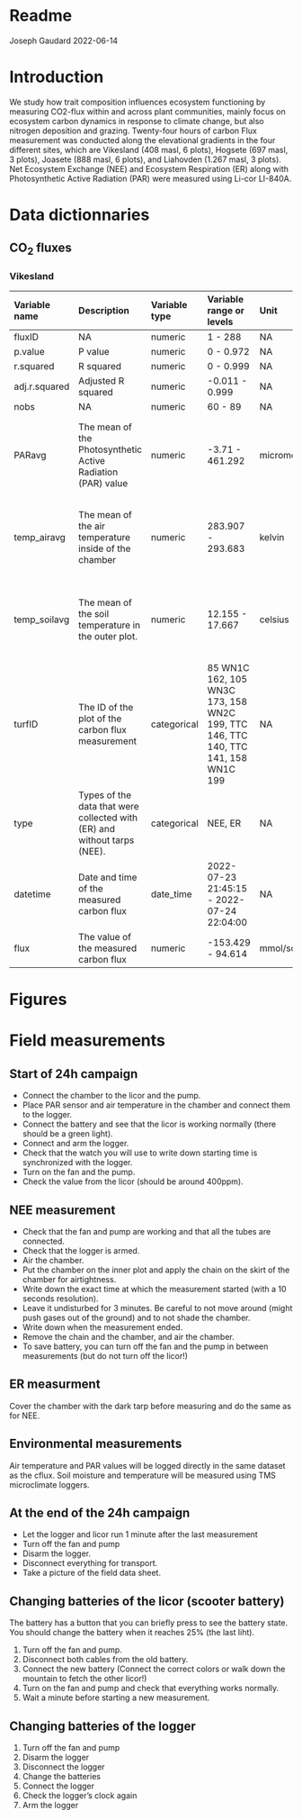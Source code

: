 Readme
================
Joseph Gaudard
2022-06-14

# Introduction

We study how trait composition influences ecosystem functioning by
measuring CO2-flux within and across plant communities, mainly focus on
ecosystem carbon dynamics in response to climate change, but also
nitrogen deposition and grazing. Twenty-four hours of carbon Flux
measurement was conducted along the elevational gradients in the four
different sites, which are Vikesland (408 masl, 6 plots), Hogsete (697
masl, 3 plots), Joasete (888 masl, 6 plots), and Liahovden (1.267 masl,
3 plots). Net Ecosystem Exchange (NEE) and Ecosystem Respiration (ER)
along with Photosynthetic Active Radiation (PAR) were measured using
Li-cor LI-840A.

# Data dictionnaries

## CO<sub>2</sub> fluxes

### Vikesland

| Variable name | Description                                                              | Variable type | Variable range or levels                                                         | Unit           | How measured                                                                 |
|:--------------|:-------------------------------------------------------------------------|:--------------|:---------------------------------------------------------------------------------|:---------------|:-----------------------------------------------------------------------------|
| fluxID        | NA                                                                       | numeric       | 1 - 288                                                                          | NA             | defined                                                                      |
| p.value       | P value                                                                  | numeric       | 0 - 0.972                                                                        | NA             | calculated                                                                   |
| r.squared     | R squared                                                                | numeric       | 0 - 0.999                                                                        | NA             | calculated                                                                   |
| adj.r.squared | Adjusted R squared                                                       | numeric       | -0.011 - 0.999                                                                   | NA             | calculated                                                                   |
| nobs          | NA                                                                       | numeric       | 60 - 89                                                                          | NA             | counted                                                                      |
| PARavg        | The mean of the Photosynthetic Active Radiation (PAR) value              | numeric       | -3.71 - 461.292                                                                  | micromol/s/sqm | Automatically measured by the PAR sensor and recorded to the data logger     |
| temp_airavg   | The mean of the air temperature inside of the chamber                    | numeric       | 283.907 - 293.683                                                                | kelvin         | Automatically measured by the thermal sensor and recorded to the data logger |
| temp_soilavg  | The mean of the soil temperature in the outer plot.                      | numeric       | 12.155 - 17.667                                                                  | celsius        | Automatically measured by the thermal sensor and recorded to the data logger |
| turfID        | The ID of the plot of the carbon flux measurement                        | categorical   | 85 WN1C 162, 105 WN3C 173, 158 WN2C 199, TTC 146, TTC 140, TTC 141, 158 WN1C 199 | NA             | defined                                                                      |
| type          | Types of the data that were collected with (ER) and without tarps (NEE). | categorical   | NEE, ER                                                                          | NA             | defined                                                                      |
| datetime      | Date and time of the measured carbon flux                                | date_time     | 2022-07-23 21:45:15 - 2022-07-24 22:04:00                                        | NA             | defined                                                                      |
| flux          | The value of the measured carbon flux                                    | numeric       | -153.429 - 94.614                                                                | mmol/sqm/h     | calculated                                                                   |

# Figures

# Field measurements

## Start of 24h campaign

-   Connect the chamber to the licor and the pump.
-   Place PAR sensor and air temperature in the chamber and connect them
    to the logger.
    <!-- - Connect the soil temperature sensor to the logger. -->
-   Connect the battery and see that the licor is working normally
    (there should be a green light).
-   Connect and arm the logger.
-   Check that the watch you will use to write down starting time is
    synchronized with the logger.
-   Turn on the fan and the pump.
-   Check the value from the licor (should be around 400ppm).

## NEE measurement

-   Check that the fan and pump are working and that all the tubes are
    connected.
-   Check that the logger is armed.
-   Air the chamber.
    <!-- - Put the soil temperature probe in the ground on the edge of the inner plot. -->
-   Put the chamber on the inner plot and apply the chain on the skirt
    of the chamber for airtightness.
-   Write down the exact time at which the measurement started (with a
    10 seconds resolution).
-   Leave it undisturbed for 3 minutes. Be careful to not move around
    (might push gases out of the ground) and to not shade the chamber.
-   Write down when the measurement ended.
-   Remove the chain and the chamber, and air the chamber.
-   To save battery, you can turn off the fan and the pump in between
    measurements (but do not turn off the licor!)

## ER measurment

Cover the chamber with the dark tarp before measuring and do the same as
for NEE.

## Environmental measurements

Air temperature and PAR values will be logged directly in the same
dataset as the cflux. Soil moisture and temperature will be measured
using TMS microclimate loggers.
<!-- Should we measure soil moisture after each measurements? I think yes, but it might be destructive (because of the pins we have to put in the plot each time)? -->

## At the end of the 24h campaign

-   Let the logger and licor run 1 minute after the last measurement
-   Turn off the fan and pump
-   Disarm the logger.
-   Disconnect everything for transport.
-   Take a picture of the field data sheet.

## Changing batteries of the licor (scooter battery)

<!-- The licor will have an orange light when it needs a new battery (and you will hear the pump struggling too). You can finish the current measurement but will have to change the battery afterwards. -->

The battery has a button that you can briefly press to see the battery
state. You should change the battery when it reaches 25% (the last
liht).

1.  Turn off the fan and pump.
2.  Disconnect both cables from the old battery.
3.  Connect the new battery (Connect the correct colors or walk down the
    mountain to fetch the other licor!)
4.  Turn on the fan and pump and check that everything works normally.
5.  Wait a minute before starting a new measurement.

## Changing batteries of the logger

1.  Turn off the fan and pump
2.  Disarm the logger
3.  Disconnect the logger
4.  Change the batteries
5.  Connect the logger
6.  Check the logger’s clock again
7.  Arm the logger
